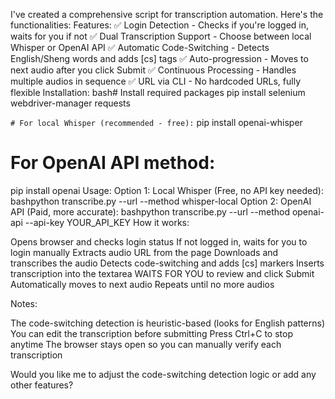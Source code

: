I've created a comprehensive script for transcription automation. Here's the functionalities:
Features:
✅ Login Detection - Checks if you're logged in, waits for you if not
✅ Dual Transcription Support - Choose between local Whisper or OpenAI API
✅ Automatic Code-Switching - Detects English/Sheng words and adds [cs] tags
✅ Auto-progression - Moves to next audio after you click Submit
✅ Continuous Processing - Handles multiple audios in sequence
✅ URL via CLI - No hardcoded URLs, fully flexible
Installation:
bash# Install required packages
pip install selenium webdriver-manager requests

`# For local Whisper (recommended - free):`
pip install openai-whisper

# For OpenAI API method:
pip install openai
Usage:
Option 1: Local Whisper (Free, no API key needed):
bashpython transcribe.py --url <url here> --method whisper-local
Option 2: OpenAI API (Paid, more accurate):
bashpython transcribe.py --url <url here> --method openai-api --api-key YOUR_API_KEY
How it works:

Opens browser and checks login status
If not logged in, waits for you to login manually
Extracts audio URL from the page
Downloads and transcribes the audio
Detects code-switching and adds [cs] markers
Inserts transcription into the textarea
WAITS FOR YOU to review and click Submit
Automatically moves to next audio
Repeats until no more audios

Notes:

The code-switching detection is heuristic-based (looks for English patterns)
You can edit the transcription before submitting
Press Ctrl+C to stop anytime
The browser stays open so you can manually verify each transcription

Would you like me to adjust the code-switching detection logic or add any other features?